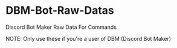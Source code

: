# DBM-Bot-Raw-Datas
Discord Bot Maker Raw Data For Commands

NOTE: Only use these if you're a user of DBM (Discord Bot Maker)
